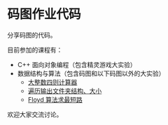 # 码图作业代码

分享码图的代码。

目前参加的课程有：

* C++ 面向对象编程（包含精灵游戏大实验）
* 数据结构与算法（包含码图和以下码图以外的大实验）
    - [大整数四则计算器](https://github.com/lyh543/Some-Codes/blob/master/2019/BigInteger.cpp)
    - [遍历输出文件夹结构、大小](https://github.com/lyh543/SimpleCMD)
    - [Floyd 算法求最短路](https://github.com/lyh543/Some-Codes/blob/master/2019/Floyd.cpp)

欢迎大家交流讨论。

